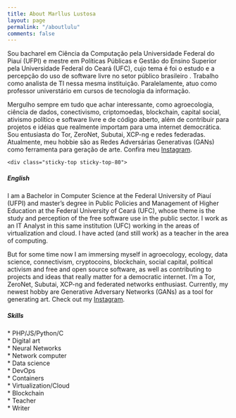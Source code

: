 ```yaml
---
title: About Marllus Lustosa
layout: page
permalink: "/aboutlulu"
comments: false
---
```


<div class="row justify-content-between">
<div class="col-md-8 pr-5">

Sou bacharel em Ciência da Computação pela Universidade Federal do Piauí (UFPI) e mestre em Políticas Públicas e Gestão do Ensino Superior pela Universidade Federal do Ceará (UFC), cujo tema é foi o estudo e a percepção do uso de software livre no setor público brasileiro . Trabalho como analista de TI nessa mesma instituição. Paralelamente, atuo como professor universtário em cursos de tecnologia da informação. <p>

<p> Mergulho sempre em tudo que achar interessante, como agroecologia, ciência de dados, conectivismo, criptomoedas, blockchain, capital social, ativismo político e software livre e de código aberto, além de contribuir para projetos e idéias que realmente importam para uma internet democrática. Sou entusiasta do Tor, ZeroNet, Subutai, XCP-ng e redes federadas. Atualmente, meu hobbie são as Redes Adversárias Generativas (GANs) como ferramenta para geração de arte. Confira meu <a target="_blank" href="https://instagram.com/ganartedigital">Instagram</a>.</p>
	
	<div class="sticky-top sticky-top-80">
<h5>English</h5>

<p>I am a Bachelor in Computer Science at the Federal University of Piauí (UFPI) and master’s degree in Public Policies and Management of Higher Education at the Federal University of Ceará (UFC), whose theme is the study and perception of the free software use in the public sector. I work as an IT Analyst in this same institution (UFC) working in the areas of virtualization and cloud. I have acted (and still work) as a teacher in the area of computing. <p>

<p>But for some time now I am immersing myself in agroecology, ecology, data science, connectivism, cryptocoins, blockchain, social capital, political activism and free and open source software, as well as contributing to projects and ideas that really matter for a democratic internet. I’m a Tor, ZeroNet, Subutai, XCP-ng and federated networks enthusiast. Currently, my newest hobby are Generative Adversary Networks (GANs) as a tool for generating art. Check out my <a target="_blank" href="https://instagram.com/ganartedigital">Instagram</a>.</p>
	
<div class="sticky-top sticky-top-80">
<h5>Skills</h5>
*      PHP/JS/Python/C<br>
* Digital art <br>
* 	   Neural Networks<br>
*      Network computer<br>
	* 	Data science<br>
* DevOps<br>
*      Containers<br>
*      Virtualization/Cloud<br>
* Blockchain<br>
* Teacher <br>
* Writer<br>

<!-- <p class="mb-5"><img class="shadow-lg" src="{{site.baseurl}}/assets/images/mediumish-jekyll-template.png" alt="jekyll template mediumish" /></p>!-->
<!--  <h4>Documentation</h4

<p>Please, read the docs <a href="https://bootstrapstarter.com/bootstrap-templates/template-mediumish-bootstrap-jekyll/">here</a>.</p>

<h4>Questions or bug reports?</h4>

<p>Head over to our <a href="https://github.com/wowthemesnet/mediumish-theme-jekyll">Github repository</a>!</p>

</div>

<div class="col-md-4">

<div class="sticky-top sticky-top-80">
<h5>Buy me a coffee</h5>

<p>Thank you for your support! Your donation helps me to maintain and improve <a target="_blank" href="https://github.com/wowthemesnet/mediumish-theme-jekyll">Mediumish <i class="fab fa-github"></i></a>.</p>

<a target="_blank" href="https://www.wowthemes.net/donate/" class="btn btn-danger">Buy me a coffee</a> <a target="_blank" href="https://bootstrapstarter.com/bootstrap-templates/template-mediumish-bootstrap-jekyll/" class="btn btn-warning">Documentation</a>

</div>
</div>
</div>
!-->

